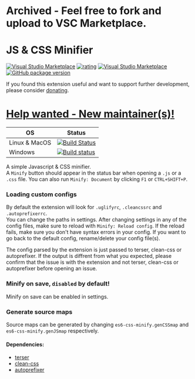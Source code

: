 # Archived - Feel free to fork and upload to VSC Marketplace.

# JS & CSS Minifier

[![Visual Studio Marketplace](https://vsmarketplacebadge.apphb.com/installs-short/olback.es6-css-minify.svg)](https://marketplace.visualstudio.com/items?itemName=olback.es6-css-minify)
[![rating](https://vsmarketplacebadge.apphb.com/rating-star/olback.es6-css-minify.svg)](https://marketplace.visualstudio.com/items?itemName=olback.es6-css-minify)
[![Visual Studio Marketplace](https://vsmarketplacebadge.apphb.com/version/olback.es6-css-minify.svg)](https://marketplace.visualstudio.com/items?itemName=olback.es6-css-minify)
[![GitHub package version](https://img.shields.io/github/package-json/v/olback/es6-css-minify/3.0.svg?style=flat&logo=github&label=Github%20(This%20branch))](https://github.com/olback/es6-css-minify/tree/3.0)

If you found this extension useful and want to support further development, please consider [donating](https://www.paypal.me/olback).

# [Help wanted - New maintainer(s)!](https://github.com/olback/es6-css-minify/issues/140)

| OS | Status |
|----| ------ |
| Linux & MacOS | [![Build Status](https://travis-ci.com/olback/es6-css-minify.svg?branch=3.0)](https://travis-ci.com/olback/es6-css-minify) |
| Windows | [![Build status](https://ci.appveyor.com/api/projects/status/9xa8j6tq3vstixj2/branch/3.0?svg=true)](https://ci.appveyor.com/project/olback/es6-css-minify/branch/3.0) |

A simple Javascript & CSS minifier.  
A `Minify` button should appear in the status bar when opening a `.js` or a `.css` file. You can also run `Minify: Document` by clicking `F1` or `CTRL+SHIFT+P`.

### Loading custom configs
By default the extension will look for `.uglifyrc`, `.cleancssrc` and `.autoprefixerrc`.  
You can change the paths in settings. After changing settings in any of the config files, make sure to reload with `Minify: Reload config`. If the reload fails, make sure you don't have syntax errors in your config. If you want to go back to the default config, rename/delete your config file(s).

The config parsed by the extension is just passed to terser, clean-css or autoprefixer. If the output is diffrent from what you expected, please confirm that the issue is with the extension and not terser, clean-css or autoprefixer before opening an issue.

### Minify on save, `disabled` by default!
Minify on save can be enabled in settings.  

### Generate source maps
Source maps can be generated by changing `es6-css-minify.genCSSmap` and `es6-css-minify.genJSmap` respectively.

#### Dependencies:
* [terser](https://www.npmjs.com/package/terser)
* [clean-css](https://www.npmjs.com/package/clean-css)
* [autoprefixer](https://github.com/postcss/autoprefixer)
